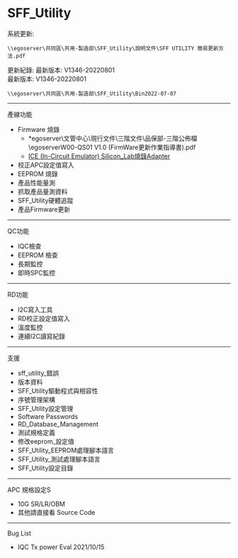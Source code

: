 SFF_Utility
===
系統更新:
```
\\egoserver\共同區\共用-製造部\SFF_Utility\說明文件\SFF UTILITY 簡易更新方法.pdf
```
更新紀錄: 最新版本: V1346-20220801  
最新版本: V1346-20220801
```
\\egoserver\共同區\共用-製造部\SFF_Utility\Bin2022-07-07
```

---
產線功能
* Firmware 燒錄
    * *egoserver\文管中心\現行文件\三階文件\品保部-三階公佈檔\egoserverW00-QS01 V1.0 (FirmWare更新作業指導書).pdf
    * [ICE   (In-Circuit Emulator)   Silicon_Lab燒錄Adapter](/ICE/ICE.md)
* 校正APC設定值寫入
* EEPROM 燒錄
* 產品性能量測
* 抓取產品量測資料
* SFF_Utility硬體追蹤
* 產品Firmware更新

---

QC功能
* IQC檢查
* EEPROM 檢查
* 長期監控
* 即時SPC監控

---
RD功能
* I2C寫入工具
* RD校正設定值寫入
* 溫度監控
* 連續I2C讀寫紀錄

---
支援
* sff_utility_錯誤
* 版本資料
* SFF_Utility驅動程式與相容性
* 序號管理架構
* SFF_Utility設定管理
* Software Passwords
* RD_Database_Management
* 測試規格定義
* 修改eeprom_設定值
* SFF_Utility_EEPROM處理腳本語言
* SFF_Utility_測試處理腳本語言
* SFF_Utility設定目錄

---
APC 規格設定S
* 10G SR/LR/OBM
* 其他請直接看 Source Code

---
Bug List
* IQC Tx power Eval 2021/10/15